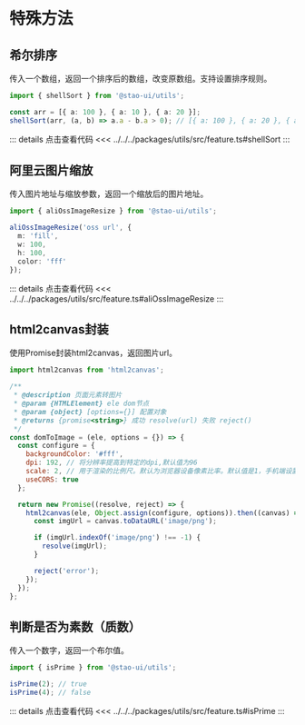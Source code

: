 # 特殊方法

## 希尔排序

传入一个数组，返回一个排序后的数组，改变原数组。支持设置排序规则。

```ts
import { shellSort } from '@stao-ui/utils';

const arr = [{ a: 100 }, { a: 10 }, { a: 20 }];
shellSort(arr, (a, b) => a.a - b.a > 0); // [{ a: 100 }, { a: 20 }, { a: 10 }]
```

::: details 点击查看代码
<<< ../../../packages/utils/src/feature.ts#shellSort
:::

## 阿里云图片缩放

传入图片地址与缩放参数，返回一个缩放后的图片地址。

```ts
import { aliOssImageResize } from '@stao-ui/utils';

aliOssImageResize('oss url', {
  m: 'fill',
  w: 100,
  h: 100,
  color: 'fff'
});
```
::: details 点击查看代码
<<< ../../../packages/utils/src/feature.ts#aliOssImageResize
:::

## html2canvas封装
使用Promise封装html2canvas，返回图片url。

```js
import html2canvas from 'html2canvas';

/**
 * @description 页面元素转图片
 * @param {HTMLElement} ele dom节点
 * @param {object} [options={}] 配置对象
 * @returns {promise<string>} 成功 resolve(url) 失败 reject()
 */
const domToImage = (ele, options = {}) => {
  const configure = {
    backgroundColor: '#fff',
    dpi: 192, // 将分辨率提高到特定的dpi,默认值为96
    scale: 2, // 用于渲染的比例尺。默认为浏览器设备像素比率。默认值是1，手机端设置成2
    useCORS: true
  };

  return new Promise((resolve, reject) => {
    html2canvas(ele, Object.assign(configure, options)).then((canvas) => {
      const imgUrl = canvas.toDataURL('image/png');

      if (imgUrl.indexOf('image/png') !== -1) {
        resolve(imgUrl);
      }

      reject('error');
    });
  });
};
```

## 判断是否为素数（质数）

传入一个数字，返回一个布尔值。

```ts
import { isPrime } from '@stao-ui/utils';

isPrime(2); // true
isPrime(4); // false
```

::: details 点击查看代码
<<< ../../../packages/utils/src/feature.ts#isPrime
:::

